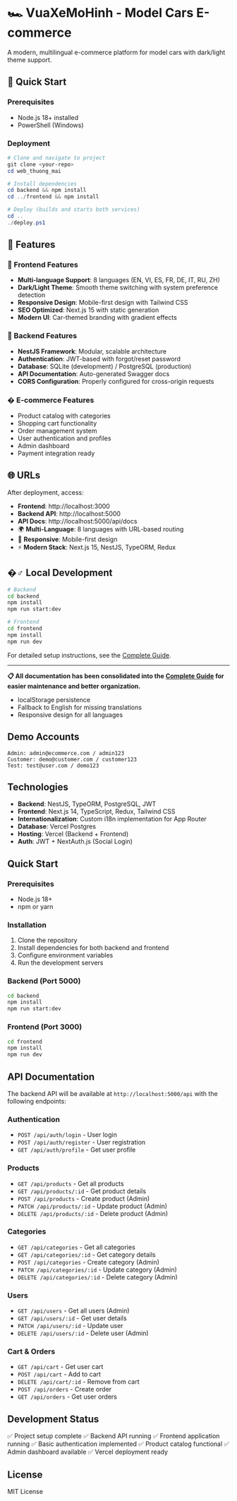 # 🏎️ VuaXeMoHinh - Model Cars E-commerce

A modern, multilingual e-commerce platform for model cars with dark/light theme support.

## 🚀 Quick Start

### Prerequisites

- Node.js 18+ installed
- PowerShell (Windows)

### Deployment

```powershell
# Clone and navigate to project
git clone <your-repo>
cd web_thuong_mai

# Install dependencies
cd backend && npm install
cd ../frontend && npm install

# Deploy (builds and starts both services)
cd ..
./deploy.ps1
```

## 🌟 Features

### 🎨 Frontend Features

- **Multi-language Support**: 8 languages (EN, VI, ES, FR, DE, IT, RU, ZH)
- **Dark/Light Theme**: Smooth theme switching with system preference detection
- **Responsive Design**: Mobile-first design with Tailwind CSS
- **SEO Optimized**: Next.js 15 with static generation
- **Modern UI**: Car-themed branding with gradient effects

### 🔧 Backend Features

- **NestJS Framework**: Modular, scalable architecture
- **Authentication**: JWT-based with forgot/reset password
- **Database**: SQLite (development) / PostgreSQL (production)
- **API Documentation**: Auto-generated Swagger docs
- **CORS Configuration**: Properly configured for cross-origin requests

### � E-commerce Features

- Product catalog with categories
- Shopping cart functionality
- Order management system
- User authentication and profiles
- Admin dashboard
- Payment integration ready

## 🌐 URLs

After deployment, access:

- **Frontend**: http://localhost:3000
- **Backend API**: http://localhost:5000
- **API Docs**: http://localhost:5000/api/docs
- 🌍 **Multi-Language**: 8 languages with URL-based routing
- 📱 **Responsive**: Mobile-first design
- ⚡ **Modern Stack**: Next.js 15, NestJS, TypeORM, Redux

## �‍♂️ Local Development

```bash
# Backend
cd backend
npm install
npm run start:dev

# Frontend
cd frontend
npm install
npm run dev
```

For detailed setup instructions, see the [Complete Guide](./COMPLETE_GUIDE.md).

---

**📋 All documentation has been consolidated into the [Complete Guide](./COMPLETE_GUIDE.md) for easier maintenance and better organization.**

- localStorage persistence
- Fallback to English for missing translations
- Responsive design for all languages

## Demo Accounts

```
Admin: admin@ecommerce.com / admin123
Customer: demo@customer.com / customer123
Test: test@user.com / demo123
```

## Technologies

- **Backend**: NestJS, TypeORM, PostgreSQL, JWT
- **Frontend**: Next.js 14, TypeScript, Redux, Tailwind CSS
- **Internationalization**: Custom i18n implementation for App Router
- **Database**: Vercel Postgres
- **Hosting**: Vercel (Backend + Frontend)
- **Auth**: JWT + NextAuth.js (Social Login)

## Quick Start

### Prerequisites

- Node.js 18+
- npm or yarn

### Installation

1. Clone the repository
2. Install dependencies for both backend and frontend
3. Configure environment variables
4. Run the development servers

### Backend (Port 5000)

```bash
cd backend
npm install
npm run start:dev
```

### Frontend (Port 3000)

```bash
cd frontend
npm install
npm run dev
```

## API Documentation

The backend API will be available at `http://localhost:5000/api` with the following endpoints:

### Authentication

- `POST /api/auth/login` - User login
- `POST /api/auth/register` - User registration
- `GET /api/auth/profile` - Get user profile

### Products

- `GET /api/products` - Get all products
- `GET /api/products/:id` - Get product details
- `POST /api/products` - Create product (Admin)
- `PATCH /api/products/:id` - Update product (Admin)
- `DELETE /api/products/:id` - Delete product (Admin)

### Categories

- `GET /api/categories` - Get all categories
- `GET /api/categories/:id` - Get category details
- `POST /api/categories` - Create category (Admin)
- `PATCH /api/categories/:id` - Update category (Admin)
- `DELETE /api/categories/:id` - Delete category (Admin)

### Users

- `GET /api/users` - Get all users (Admin)
- `GET /api/users/:id` - Get user details
- `PATCH /api/users/:id` - Update user
- `DELETE /api/users/:id` - Delete user (Admin)

### Cart & Orders

- `GET /api/cart` - Get user cart
- `POST /api/cart` - Add to cart
- `DELETE /api/cart/:id` - Remove from cart
- `POST /api/orders` - Create order
- `GET /api/orders` - Get user orders

## Development Status

✅ Project setup complete
✅ Backend API running
✅ Frontend application running
✅ Basic authentication implemented
✅ Product catalog functional
✅ Admin dashboard available
✅ Vercel deployment ready

## License

MIT License
